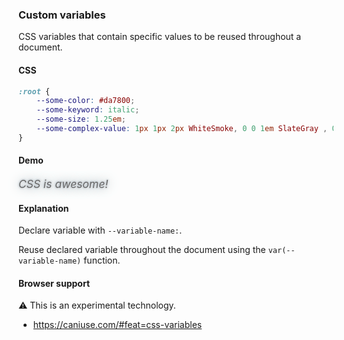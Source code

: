 ### Custom variables

CSS variables that contain specific values to be reused throughout a document.

#### CSS

```css
:root {
    --some-color: #da7800;
    --some-keyword: italic;
    --some-size: 1.25em;
    --some-complex-value: 1px 1px 2px WhiteSmoke, 0 0 1em SlateGray , 0 0 0.2em SlateGray;
}
```

#### Demo

<!-- You must create a `snippet-demo` parent block and use it as a namespace with BEM syntax. -->

<div class="snippet-demo">
  <div class="snippet-demo__custom-variables">
    <p>CSS is awesome!</p>
  </div>
</div>

<!-- Add your style rules here. -->

<style>
:root {
    --some-color: #686868;
    --some-keyword: italic;
    --some-size: 1.25em;
    --some-complex-value: 1px 1px 2px WhiteSmoke, 0 0 1em SlateGray , 0 0 0.2em SlateGray;
}

.snippet-demo__custom-variables p{
    color: var(--some-color);
    font-size: var(--some-size);
    font-style: var(--some-keyword);
    text-shadow: var(--some-complex-value);
}

</style>

#### Explanation

Declare variable with `--variable-name:`.

Reuse declared variable throughout the document using the `var(--variable-name)` function.

#### Browser support

<span class="snippet__support-note">⚠️ This is an experimental technology.</span>

<!-- Whenever possible, link a `caniuse` feature which allows the browser support percentage to be displayed.
If no link is provided, it defaults to 99+%. -->

* https://caniuse.com/#feat=css-variables
